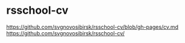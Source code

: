 # rsschool-cv
https://github.com/svgnovosibirsk/rsschool-cv/blob/gh-pages/cv.md
https://github.com/svgnovosibirsk/rsschool-cv/
